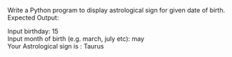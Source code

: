 Write a Python program to display astrological sign for given date of birth.
Expected Output:

Input birthday: 15                                                      
Input month of birth (e.g. march, july etc): may                        
Your Astrological sign is : Taurus 